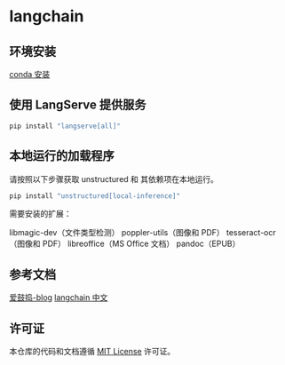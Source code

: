 # langchain

## 环境安装

[conda 安装](/docs/conda%20安装.md)


## 使用 LangServe 提供服务

```sh
pip install "langserve[all]"
```

## 本地运行的加载程序

请按照以下步骤获取 unstructured 和 其依赖项在本地运行。

```sh
pip install "unstructured[local-inference]" 
```

需要安装的扩展：

  libmagic-dev（文件类型检测）
  poppler-utils（图像和 PDF）
  tesseract-ocr（图像和 PDF）
  libreoffice（MS Office 文档）
  pandoc（EPUB）

## 参考文档

[爱鼓捣-blog](https://techdiylife.github.io/blog/topic.html?category2=t07&blogid=0043)
[langchain 中文](http://python.langchain.com.cn/)


## 许可证

本仓库的代码和文档遵循 [MIT License](LICENSE) 许可证。